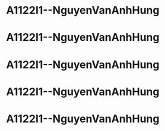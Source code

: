 # A1122I1--NguyenVanAnhHung
# A1122I1--NguyenVanAnhHung
# A1122I1--NguyenVanAnhHung
# A1122I1--NguyenVanAnhHung
# A1122I1--NguyenVanAnhHung

